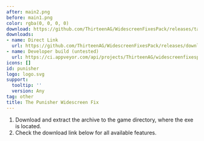 ```yaml
---
after: main2.png
before: main1.png
color: rgba(0, 0, 0, 0)
download: https://github.com/ThirteenAG/WidescreenFixesPack/releases/tag/punisher
downloads:
- name: Direct Link
  url: https://github.com/ThirteenAG/WidescreenFixesPack/releases/download/punisher/ThePunisher.WidescreenFix.zip
- name: Developer build (untested)
  url: https://ci.appveyor.com/api/projects/ThirteenAG/widescreenfixespack/artifacts/ThePunisher.WidescreenFix.zip?branch=master
icons: []
id: punisher
logo: logo.svg
support:
  tooltip: ''
  version: Any
tag: other
title: The Punisher Widescreen Fix
---
```


1. Download and extract the archive to the game directory, where the exe is located.
2. Check the download link below for all available features.
